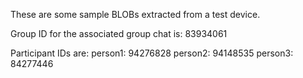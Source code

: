 These are some sample BLOBs extracted from a test device.

Group ID for the associated group chat is: 83934061

Participant IDs are:
  person1: 94276828
  person2: 94148535
  person3: 84277446

  
